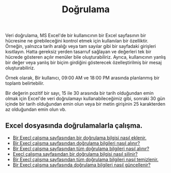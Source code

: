 ﻿---
title: Doğrulama
second_title: Aspose.Cells Cloud Documen
type: docs
url: /tr/validations/
keywords: Working with validations on an Excel file
description: Aspose.Cells Cloud REST API, bir Excel dosyasında doğrulamalarla çalışmayı destekler. SDK, geliştirme dili türlerini destekler. Android, C#, Go, Java, NodeJS, Perl, PHP, Python, Ruby ve Swift'i içerir
weight: 100
---
Veri doğrulama, MS Excel'de bir kullanıcının bir Excel sayfasının bir hücresine ne girebileceğini kontrol etmek için kullanılan bir özelliktir. Örneğin, yalnızca tarih aralığı veya tam sayılar gibi bir sayfadaki girişleri kısıtlayın. Hatta gereksiz yerden tasarruf sağlayan ve değerleri tek bir hücrede gösteren açılır menüler bile oluşturabiliriz. Ayrıca, kullanıcının yanlış bir değer veya yanlış bir biçim girdiğini gösterecek özelleştirilmiş bir mesaj oluşturabiliriz.

Örnek olarak, Bir kullanıcı, 09:00 AM ve 18:00 PM arasında planlanmış bir toplantı belirtebilir.

Bir değerin pozitif bir sayı, 15 ile 30 arasında bir tarih olduğundan emin olmak için Excel'de veri doğrulamayı kullanabileceğimiz gibi, sonraki 30 gün içinde bir tarih olduğundan emin olun veya bir metin girişinin 25 karakterden az olduğundan emin olun vb.

## Excel dosyasında doğrulamalarla çalışma.

- [Bir Execl çalışma sayfasından bir doğrulama bilgisi nasıl eklenir.](/cells/tr/validations/delete/)
- [Bir Execl çalışma sayfasından doğrulama bilgileri nasıl alınır?](/cells/tr/validations/get/)
- [Bir Execl çalışma sayfasından tüm doğrulama bilgileri nasıl alınır?](/cells/tr/validations/get-all/)
- [Execl çalışma sayfasından bir doğrulama bilgisi nasıl silinir?](/cells/tr/validations/delete/)
- [Bir Execl çalışma sayfasından tüm doğrulama bilgileri nasıl temizlenir.](/cells/tr/validations/clear/)
- [Bir Execl çalışma sayfasında doğrulama bilgileri nasıl güncellenir?](/cells/tr/validations/update/)

